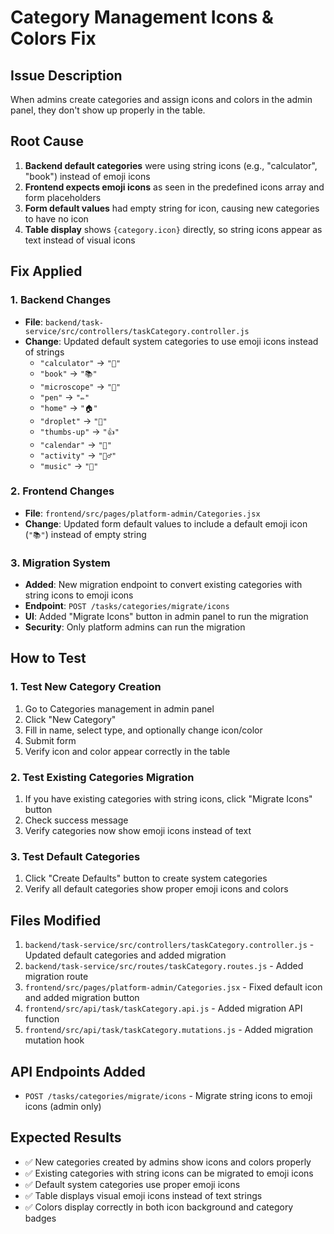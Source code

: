 # Category Management Icons & Colors Fix

## Issue Description
When admins create categories and assign icons and colors in the admin panel, they don't show up properly in the table.

## Root Cause
1. **Backend default categories** were using string icons (e.g., "calculator", "book") instead of emoji icons
2. **Frontend expects emoji icons** as seen in the predefined icons array and form placeholders  
3. **Form default values** had empty string for icon, causing new categories to have no icon
4. **Table display** shows `{category.icon}` directly, so string icons appear as text instead of visual icons

## Fix Applied

### 1. Backend Changes
- **File**: `backend/task-service/src/controllers/taskCategory.controller.js`
- **Change**: Updated default system categories to use emoji icons instead of strings
  - `"calculator"` → `"🧮"`
  - `"book"` → `"📚"`
  - `"microscope"` → `"🔬"`
  - `"pen"` → `"✏️"`
  - `"home"` → `"🏠"`
  - `"droplet"` → `"🚿"`
  - `"thumbs-up"` → `"👍"`
  - `"calendar"` → `"📅"`
  - `"activity"` → `"🏃‍♂️"`
  - `"music"` → `"🎵"`

### 2. Frontend Changes
- **File**: `frontend/src/pages/platform-admin/Categories.jsx`
- **Change**: Updated form default values to include a default emoji icon (`"📚"`) instead of empty string

### 3. Migration System
- **Added**: New migration endpoint to convert existing categories with string icons to emoji icons
- **Endpoint**: `POST /tasks/categories/migrate/icons`
- **UI**: Added "Migrate Icons" button in admin panel to run the migration
- **Security**: Only platform admins can run the migration

## How to Test

### 1. Test New Category Creation
1. Go to Categories management in admin panel
2. Click "New Category"
3. Fill in name, select type, and optionally change icon/color
4. Submit form
5. Verify icon and color appear correctly in the table

### 2. Test Existing Categories Migration
1. If you have existing categories with string icons, click "Migrate Icons" button
2. Check success message
3. Verify categories now show emoji icons instead of text

### 3. Test Default Categories
1. Click "Create Defaults" button to create system categories
2. Verify all default categories show proper emoji icons and colors

## Files Modified
1. `backend/task-service/src/controllers/taskCategory.controller.js` - Updated default categories and added migration
2. `backend/task-service/src/routes/taskCategory.routes.js` - Added migration route
3. `frontend/src/pages/platform-admin/Categories.jsx` - Fixed default icon and added migration button
4. `frontend/src/api/task/taskCategory.api.js` - Added migration API function
5. `frontend/src/api/task/taskCategory.mutations.js` - Added migration mutation hook

## API Endpoints Added
- `POST /tasks/categories/migrate/icons` - Migrate string icons to emoji icons (admin only)

## Expected Results
- ✅ New categories created by admins show icons and colors properly
- ✅ Existing categories with string icons can be migrated to emoji icons
- ✅ Default system categories use proper emoji icons
- ✅ Table displays visual emoji icons instead of text strings
- ✅ Colors display correctly in both icon background and category badges 